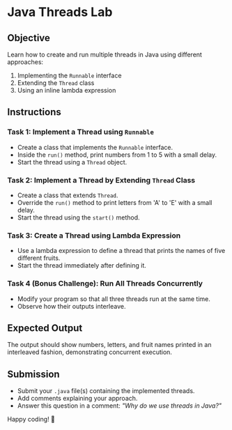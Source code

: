 # Java Threads Lab

## Objective
Learn how to create and run multiple threads in Java using different approaches: 
1. Implementing the `Runnable` interface
2. Extending the `Thread` class
3. Using an inline lambda expression

## Instructions

### Task 1: Implement a Thread using `Runnable`
- Create a class that implements the `Runnable` interface.
- Inside the `run()` method, print numbers from 1 to 5 with a small delay.
- Start the thread using a `Thread` object.

### Task 2: Implement a Thread by Extending `Thread` Class
- Create a class that extends `Thread`.
- Override the `run()` method to print letters from 'A' to 'E' with a small delay.
- Start the thread using the `start()` method.

### Task 3: Create a Thread using Lambda Expression
- Use a lambda expression to define a thread that prints the names of five different fruits.
- Start the thread immediately after defining it.

### Task 4 (Bonus Challenge): Run All Threads Concurrently
- Modify your program so that all three threads run at the same time.
- Observe how their outputs interleave.

## Expected Output
The output should show numbers, letters, and fruit names printed in an interleaved fashion, demonstrating concurrent execution.

## Submission
- Submit your `.java` file(s) containing the implemented threads.
- Add comments explaining your approach.
- Answer this question in a comment: _"Why do we use threads in Java?"_

Happy coding! 🚀
